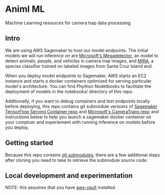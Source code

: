 # Animl ML
Machine Learning resources for camera trap data processing

## Intro

We are using AWS Sagemaker to host our model endpoints. The initial models
we will run inference on are 
[Microsoft's Megadetector](https://github.com/microsoft/CameraTraps/blob/master/megadetector.md),
an model to detect animals, people, and vehicles in camera trap images, and 
[MIRA](https://github.com/tnc-ca-geo/mira), a species classifier trained on 
labeled images from Santa Cruz Island and.

When you deploy model endpoints to Sagemaker, AWS starts an EC2 instance and 
starts a docker containers optimized for serving particular model's 
architecture. You can find Phython Nodetbooks to facilitate the deployment of 
models in the notebooks/ directory of this repo.

Additionally, if you want to debug containers and test endpoints locally before 
deploying, this repo contains git submodule verisons of 
[Sagemaker TensorFlow Serving Container repo](https://github.com/aws/sagemaker-tensorflow-serving-container/) 
and [Microsoft's CameraTraps repo](https://github.com/microsoft/CameraTraps) 
and instructions below to help you launch a sagemaker docker container on your 
comptuer and experiement with running inference on models before you deploy.

## Getting started

Because this repo contains 
[git submodules](https://www.atlassian.com/git/tutorials/git-submodule), there 
are a few additional steps after cloning you need to take to retrieve the 
submodule source code.

## Local development and experimentation

NOTE: this assumes that you have 
[aws-vault](https://github.com/99designs/aws-vault) installed. 



